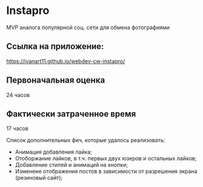 # Instapro

MVP аналога популярной соц. сети для обмена фотографиями

## Ссылка на приложение:

https://ivanart11.github.io/webdev-cw-instapro/

## Первоначальная оценка

24 часов

## Фактически затраченное время

17 часов

Cписок дополнительных фич, которые удалось реализовать:
  - Анимация добавления лайка;
  - Отоборжание лайков, в т.ч. первых двух юзеров и остальных лайков;
  - Добавление стилей и анимаций на кнопки;
  - Изменеие отображения постов в зависимости от разрешения экрана (резиновый сайт);
